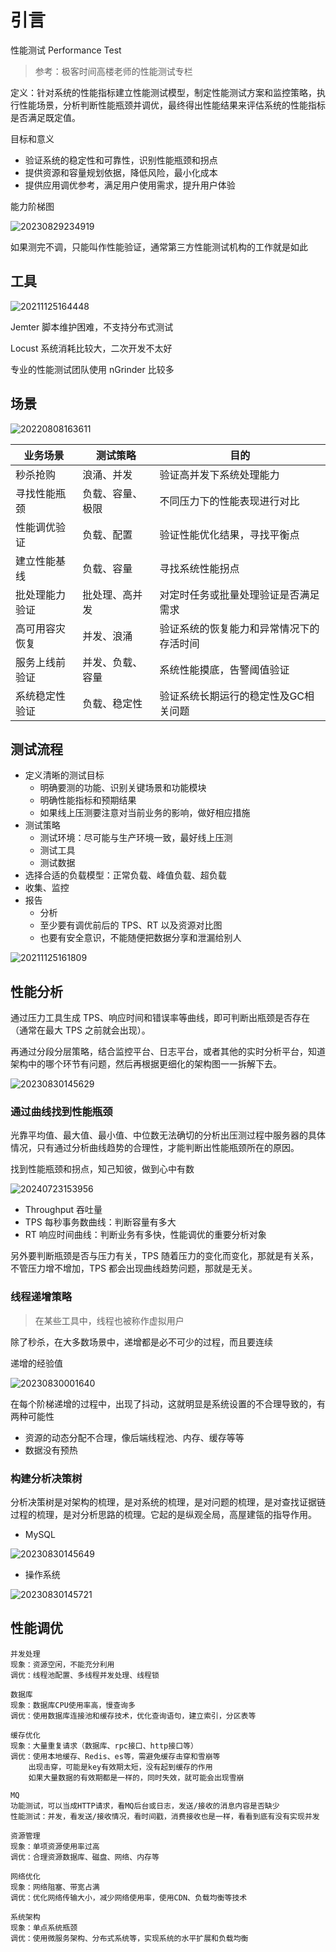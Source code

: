 # 引言

性能测试 Performance Test

> 参考：极客时间高楼老师的性能测试专栏

定义：针对系统的性能指标建立性能测试模型，制定性能测试方案和监控策略，执行性能场景，分析判断性能瓶颈并调优，最终得出性能结果来评估系统的性能指标是否满足既定值。

目标和意义

- 验证系统的稳定性和可靠性，识别性能瓶颈和拐点
- 提供资源和容量规划依据，降低风险，最小化成本
- 提供应用调优参考，满足用户使用需求，提升用户体验

能力阶梯图

![20230829234919](https://image.zuoright.com/20230829234919.png)

如果测完不调，只能叫作性能验证，通常第三方性能测试机构的工作就是如此

## 工具

![20211125164448](http://image.zuoright.com/20211125164448.png)

Jemter 脚本维护困难，不支持分布式测试

Locust 系统消耗比较大，二次开发不太好

专业的性能测试团队使用 nGrinder 比较多

## 场景

![20220808163611](http://image.zuoright.com/20220808163611.png)

| 业务场景        | 测试策略         | 目的                         |
|-----------------|------------------|-----------------------|
| 秒杀抢购       | 浪涌、并发       | 验证高并发下系统处理能力          |
| 寻找性能瓶颈    | 负载、容量、极限 | 不同压力下的性能表现进行对比      |
| 性能调优验证    | 负载、配置       | 验证性能优化结果，寻找平衡点      |
| 建立性能基线    | 负载、容量       | 寻找系统性能拐点                  |
| 批处理能力验证  | 批处理、高并发   | 对定时任务或批量处理验证是否满足需求 |
| 高可用容灾恢复  | 并发、浪涌       | 验证系统的恢复能力和异常情况下的存活时间 |
| 服务上线前验证  | 并发、负载、容量 | 系统性能摸底，告警阈值验证        |
| 系统稳定性验证  | 负载、稳定性     | 验证系统长期运行的稳定性及GC相关问题 |

## 测试流程

- 定义清晰的测试目标
    - 明确要测的功能、识别关键场景和功能模块
    - 明确性能指标和预期结果
    - 如果线上压测要注意对当前业务的影响，做好相应措施
- 测试策略
    - 测试环境：尽可能与生产环境一致，最好线上压测
    - 测试工具
    - 测试数据
- 选择合适的负载模型：正常负载、峰值负载、超负载
- 收集、监控
- 报告
    - 分析
    - 至少要有调优前后的 TPS、RT 以及资源对比图
    - 也要有安全意识，不能随便把数据分享和泄漏给别人

![20211125161809](http://image.zuoright.com/20211125161809.png)

## 性能分析

通过压力工具生成 TPS、响应时间和错误率等曲线，即可判断出瓶颈是否存在（通常在最大 TPS 之前就会出现）。

再通过分段分层策略，结合监控平台、日志平台，或者其他的实时分析平台，知道架构中的哪个环节有问题，然后再根据更细化的架构图一一拆解下去。

![20230830145629](https://image.zuoright.com/20230830145629.png)

### 通过曲线找到性能瓶颈

光靠平均值、最大值、最小值、中位数无法确切的分析出压测过程中服务器的具体情况，只有通过分析曲线趋势的合理性，才能判断出性能瓶颈所在的原因。

找到性能瓶颈和拐点，知己知彼，做到心中有数

![20240723153956](https://image.zuoright.com/20240723153956.png)

- Throughput 吞吐量
- TPS 每秒事务数曲线：判断容量有多大
- RT 响应时间曲线：判断业务有多快，性能调优的重要分析对象

另外要判断瓶颈是否与压力有关，TPS 随着压力的变化而变化，那就是有关系，不管压力增不增加，TPS 都会出现曲线趋势问题，那就是无关。

### 线程递增策略

> 在某些工具中，线程也被称作虚拟用户

除了秒杀，在大多数场景中，递增都是必不可少的过程，而且要连续

递增的经验值

![20230830001640](https://image.zuoright.com/20230830001640.png)

在每个阶梯递增的过程中，出现了抖动，这就明显是系统设置的不合理导致的，有两种可能性

- 资源的动态分配不合理，像后端线程池、内存、缓存等等
- 数据没有预热

### 构建分析决策树

分析决策树是对架构的梳理，是对系统的梳理，是对问题的梳理，是对查找证据链过程的梳理，是对分析思路的梳理。它起的是纵观全局，高屋建瓴的指导作用。

- MySQL

![20230830145649](https://image.zuoright.com/20230830145649.png)

- 操作系统

![20230830145721](https://image.zuoright.com/20230830145721.png)

## 性能调优

```text
并发处理
现象：资源空闲，不能充分利用
调优：线程池配置、多线程并发处理、线程锁

数据库
现象：数据库CPU使用率高，慢查询多
调优：使用数据库连接池和缓存技术，优化查询语句，建立索引，分区表等

缓存优化
现象：大量重复请求（数据库、rpc接口、http接口等）
调优：使用本地缓存、Redis、es等，需避免缓存击穿和雪崩等
    出现击穿，可能是key有效期太短，没有起到缓存的作用
    如果大量数据的有效期都是一样的，同时失效，就可能会出现雪崩

MQ
功能测试，可以当成HTTP请求，看MQ后台或日志，发送/接收的消息内容是否缺少
性能测试：并发，看发送/接收情况，看时间戳，消费接收也是一样，看看到底有没有实现并发

资源管理
现象：单项资源使用率过高
调优：合理资源数据库、磁盘、网络、内存等

网络优化
现象：网络阻塞、带宽占满
调优：优化网络传输大小，减少网络使用率，使用CDN、负载均衡等技术

系统架构
现象：单点系统瓶颈
调优：使用微服务架构、分布式系统等，实现系统的水平扩展和负载均衡
```
